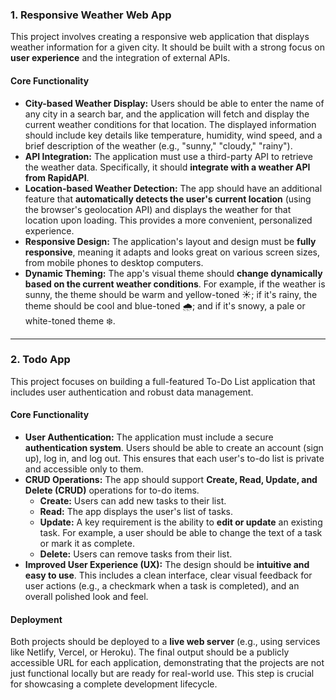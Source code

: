 ### 1. Responsive Weather Web App

This project involves creating a responsive web application that displays weather information for a given city. It should be built with a strong focus on **user experience** and the integration of external APIs.

#### **Core Functionality**

* **City-based Weather Display:** Users should be able to enter the name of any city in a search bar, and the application will fetch and display the current weather conditions for that location. The displayed information should include key details like temperature, humidity, wind speed, and a brief description of the weather (e.g., "sunny," "cloudy," "rainy").
* **API Integration:** The application must use a third-party API to retrieve the weather data. Specifically, it should **integrate with a weather API from RapidAPI**.
* **Location-based Weather Detection:** The app should have an additional feature that **automatically detects the user's current location** (using the browser's geolocation API) and displays the weather for that location upon loading. This provides a more convenient, personalized experience.
* **Responsive Design:** The application's layout and design must be **fully responsive**, meaning it adapts and looks great on various screen sizes, from mobile phones to desktop computers.
* **Dynamic Theming:** The app's visual theme should **change dynamically based on the current weather conditions**. For example, if the weather is sunny, the theme should be warm and yellow-toned ☀️; if it's rainy, the theme should be cool and blue-toned 🌧️; and if it's snowy, a pale or white-toned theme ❄️.

---

### 2. Todo App

This project focuses on building a full-featured To-Do List application that includes user authentication and robust data management.

#### **Core Functionality**

* **User Authentication:** The application must include a secure **authentication system**. Users should be able to create an account (sign up), log in, and log out. This ensures that each user's to-do list is private and accessible only to them.
* **CRUD Operations:** The app should support **Create, Read, Update, and Delete (CRUD)** operations for to-do items.
    * **Create:** Users can add new tasks to their list.
    * **Read:** The app displays the user's list of tasks.
    * **Update:** A key requirement is the ability to **edit or update** an existing task. For example, a user should be able to change the text of a task or mark it as complete.
    * **Delete:** Users can remove tasks from their list.
* **Improved User Experience (UX):** The design should be **intuitive and easy to use**. This includes a clean interface, clear visual feedback for user actions (e.g., a checkmark when a task is completed), and an overall polished look and feel.

#### **Deployment**

Both projects should be deployed to a **live web server** (e.g., using services like Netlify, Vercel, or Heroku). The final output should be a publicly accessible URL for each application, demonstrating that the projects are not just functional locally but are ready for real-world use. This step is crucial for showcasing a complete development lifecycle.
